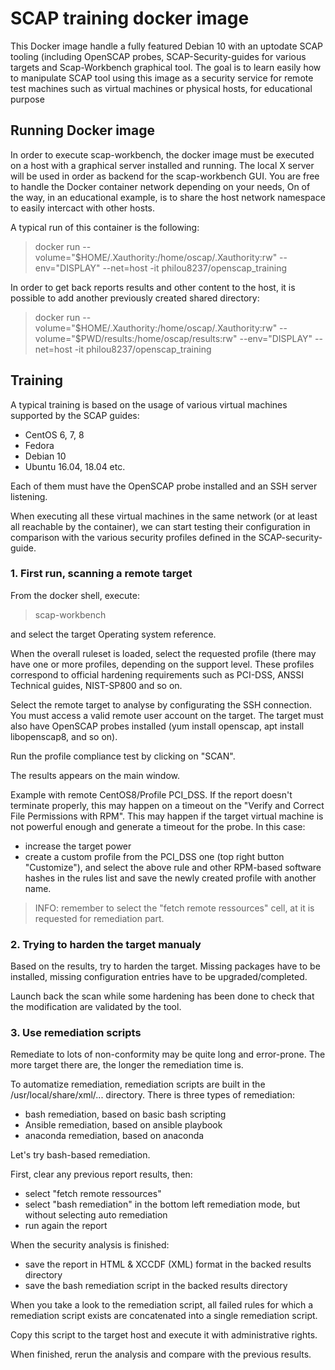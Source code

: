 # SCAP training docker image

This Docker image handle a fully featured Debian 10 with an uptodate SCAP tooling (including OpenSCAP probes, SCAP-Security-guides for various targets and Scap-Workbench graphical tool.
The goal is to learn easily how to manipulate SCAP tool using this image as a security service for remote test machines such as virtual machines or physical hosts, for educational purpose

## Running Docker image

In order to execute scap-workbench, the docker image must be executed on a host with a graphical server installed and running. The local X server will be used in order as backend for the scap-workbench GUI.
You are free to handle the Docker container network depending on your needs, On of the way, in an educational example, is to share the host network namespace to easily intercact with other hosts.

A typical run of this container is the following:

>  docker run --volume="$HOME/.Xauthority:/home/oscap/.Xauthority:rw" --env="DISPLAY" --net=host -it philou8237/openscap_training

In order to get back reports results and other content to the host, it is possible to add another previously created shared directory:

>  docker run --volume="$HOME/.Xauthority:/home/oscap/.Xauthority:rw" --volume="$PWD/results:/home/oscap/results:rw" --env="DISPLAY" --net=host -it philou8237/openscap_training


## Training

A typical training is based on the usage of various virtual machines supported by the SCAP guides:
- CentOS 6, 7, 8
- Fedora
- Debian 10
- Ubuntu 16.04, 18.04
etc.

Each of them must have the OpenSCAP probe installed and an SSH server listening.

When executing all these virtual machines in the same network (or at least all reachable by the container), we can start testing their configuration in comparison with the various security profiles defined in the SCAP-security-guide.

### 1. First run, scanning a remote target

From the docker shell, execute:

> scap-workbench

and select the target Operating system reference.

When the overall ruleset is loaded, select the requested profile (there may have one or more profiles, depending on the support level. These profiles correspond to official hardening requirements such as PCI-DSS, ANSSI Technical guides, NIST-SP800 and so on.

Select the remote target to analyse by configurating the SSH connection. You must access a valid remote user account on the target. The target must also have OpenSCAP probes installed (yum install openscap, apt install libopenscap8, and so on).

Run the profile compliance test by clicking on "SCAN".

The results appears on the main window.


Example with remote CentOS8/Profile PCI_DSS.
If the report doesn't terminate properly, this may happen on a timeout on the "Verify and Correct File Permissions with RPM". This may happen if the target virtual machine is not powerful enough and generate a timeout for the probe. In this case:

   * increase the target power
   * create a custom profile from the PCI_DSS one (top right button "Customize"), and select the above rule and other RPM-based software hashes in the rules list and save the newly created profile with another name.


> INFO: remember to select the "fetch remote ressources" cell, at it is requested for remediation part.

### 2. Trying to harden the target manualy

Based on the results, try to harden the target. Missing packages have to be installed, missing configuration entries have to be upgraded/completed.

Launch back the scan while some hardening has been done to check that the modification are validated by the tool.

### 3. Use remediation scripts

Remediate to lots of non-conformity may be quite long and error-prone. The more target there are, the longer the remediation time is.

To automatize remediation, remediation scripts are built in the /usr/local/share/xml/... directory.
There is three types of remediation:

   * bash remediation, based on basic bash scripting
   * Ansible remediation, based on ansible playbook
   * anaconda remediation, based on anaconda

Let's try bash-based remediation.

First, clear any previous report results, then:

   * select "fetch remote ressources"
   * select "bash remediation" in the bottom left remediation mode, but without selecting auto remediation
   * run again the report

When the security analysis is finished:

   * save the report in HTML & XCCDF (XML) format in the backed results directory
   * save the bash remediation script in the backed results directory

When you take a look to the remediation script, all failed rules for which a remediation script exists are concatenated into a single remediation script.

Copy this script to the target host and execute it with administrative rights.

When finished, rerun the analysis and compare with the previous results.

